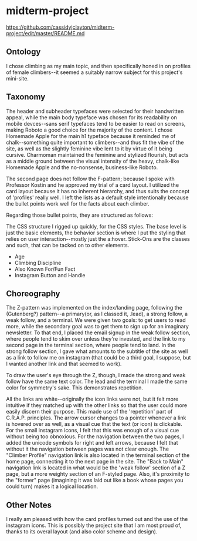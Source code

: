 # midterm-project
https://github.com/cassidyjclayton/midterm-project/edit/master/README.md  

## Ontology  
I chose climbing as my main topic, and then specifically honed in on profiles of female climbers--it seemed a suitably narrow subject for this project's mini-site. 

## Taxonomy  

The header and subheader typefaces were selected for their handwritten appeal, while the main body typeface  was chosen for its readability on mobile devces--sans serif typefaces tend to be easier to read on screens, making Roboto a good choice for the majority of the content. I chose Homemade Apple for the main h1 typeface because it reminded me of chalk--something quite important to climbers--and thus fit the vibe of the site, as well as the slightly feminine vibe lent to it by virtue of it being cursive. Charmoman maintained the feminine and stylized flourish, but acts as a middle ground between the visual intensity of the heavy, chalk-like Homemade Apple and the no-nonsense, business-like Roboto.
  
The second page does not follow the F-pattern; because I spoke with Professor Kostin and he approved my trial of a card layout.
I utilized the card layout because it has no inherent hierarchy, and thus suits the concept of 'profiles' really well. I left the lists as a default style intentionally because the bullet points work well for the facts about each climber.  

Regarding those bullet points, they are structured as follows: 

The CSS structure I rigged up quickly, for the CSS styles. The base level is just the basic elements, the behavior section
is where I put the styling that relies on user interaction--mostly just the a:hover. Stick-Ons are the classes and such, that
can be tacked on to other elements. 

* Age  
* Climbing Discipline  
* Also Known For/Fun Fact  
* Instagram Button and Handle  


## Choreography
The Z-pattern was implemented on the index/landing page, following the (Gutenberg?) pattern--a primary(or, as I classed it,
.lead), a strong follow, a weak follow, and a terminal. We were given two goals: to get users to read more, while the secondary
goal was to get them to sign up for an imaginary newsletter. To that end, I placed the email signup in the weak follow section,
where people tend to skim over unless they're invested, and the link to my second page in the terminal section, 
where people tend to land. In the strong follow section, I gave what amounts to the subtitle of the site as well as a link to 
follow me on instagram (that could be a third goal, I suppose, but I wanted another link and that seemed to work).  
  
To draw the user's eye through the Z, though, I made the strong and weak follow have the same text color. The lead and 
the terminal I made the same color for symmetry's sake. This demonstrates repetition. 

All the links are white--originally the icon links were not, but it felt more intuitive if they matched up with the other links so that the user could more easily discern their purpose. This made use of the 'repetition' part of C.R.A.P. principles. The arrow cursor changes to a pointer whenever a link is hovered over as well, as a visual cue that the text (or icon) is clickable. For the small instagram icons, I felt that this was enough of a visual cue without being too obnoxious. For the navigation between the two pages, I added the unicode symbols for right and left arrows, because I felt that without it the navigation between pages was not clear enough. The "Climber Profile" navigation link is also located in the terminal section of the home page, connecting it to the next page in the site. The "Back to Main" navigation link is located in what would be the 'weak follow' section of a Z page, but a more weighty section of an F-styled page. Also, it's proximity to the "former" page (imagining it was laid out like a book whose pages you could turn) makes it a logical location. 

## Other Notes  

I really am pleased with how the card profiles turned out and the use of the instagram icons. This is possibly the project site that I am most proud of, thanks to its overal layout (and also color scheme and design). 
